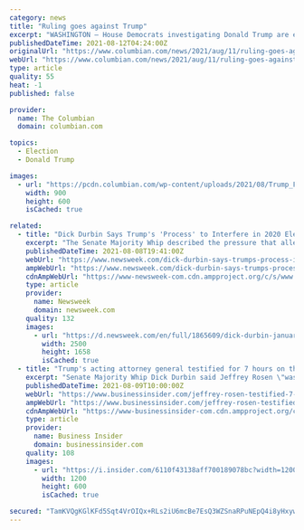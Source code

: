 ```yaml
---
category: news
title: "Ruling goes against Trump"
excerpt: "WASHINGTON — House Democrats investigating Donald Trump are entitled to some of the former president’s financial records, a federal judge ruled Wednesday."
publishedDateTime: 2021-08-12T04:24:00Z
originalUrl: "https://www.columbian.com/news/2021/aug/11/ruling-goes-against-trump/"
webUrl: "https://www.columbian.com/news/2021/aug/11/ruling-goes-against-trump/"
type: article
quality: 55
heat: -1
published: false

provider:
  name: The Columbian
  domain: columbian.com

topics:
  - Election
  - Donald Trump

images:
  - url: "https://pcdn.columbian.com/wp-content/uploads/2021/08/Trump_Financial_Records_86507.jpg-5702b.jpg"
    width: 900
    height: 600
    isCached: true

related:
  - title: "Dick Durbin Says Trump's 'Process' to Interfere in 2020 Election 'Leading Up' to a Coup"
    excerpt: "The Senate Majority Whip described the pressure that allegedly Trump placed on ex-acting AG Jeffrey Rosen \"very real\" and \"very specific.\""
    publishedDateTime: 2021-08-08T19:41:00Z
    webUrl: "https://www.newsweek.com/dick-durbin-says-trumps-process-interfere-2020-election-leading-coup-1617313"
    ampWebUrl: "https://www.newsweek.com/dick-durbin-says-trumps-process-interfere-2020-election-leading-coup-1617313?amp=1"
    cdnAmpWebUrl: "https://www-newsweek-com.cdn.ampproject.org/c/s/www.newsweek.com/dick-durbin-says-trumps-process-interfere-2020-election-leading-coup-1617313?amp=1"
    type: article
    provider:
      name: Newsweek
      domain: newsweek.com
    quality: 132
    images:
      - url: "https://d.newsweek.com/en/full/1865609/dick-durbin-january-6-insurrection-trump-coup.jpg"
        width: 2500
        height: 1658
        isCached: true
  - title: "Trump's acting attorney general testified for 7 hours on the former president's efforts to overturn the election, Sen. Dick Durbin says"
    excerpt: "Senate Majority Whip Dick Durbin said Jeffrey Rosen \"was very open\" and \"told us a lot\" in his testimony."
    publishedDateTime: 2021-08-09T10:00:00Z
    webUrl: "https://www.businessinsider.com/jeffrey-rosen-testified-7-hours-trump-overturn-election-efforts-durbin-2021-8"
    ampWebUrl: "https://www.businessinsider.com/jeffrey-rosen-testified-7-hours-trump-overturn-election-efforts-durbin-2021-8?amp"
    cdnAmpWebUrl: "https://www-businessinsider-com.cdn.ampproject.org/c/s/www.businessinsider.com/jeffrey-rosen-testified-7-hours-trump-overturn-election-efforts-durbin-2021-8?amp"
    type: article
    provider:
      name: Business Insider
      domain: businessinsider.com
    quality: 108
    images:
      - url: "https://i.insider.com/6110f43138aff700189078bc?width=1200&format=jpeg"
        width: 1200
        height: 600
        isCached: true

secured: "TamKVQgKGlKFd5Sqt4VrOIQx+RLs2iU6mcBe7EsQ3WZSnaRPuNEpQ4i8yHxyw5FppVaJIltmBXQTtPb/tyCzlObf7P8p+smy7U5ECV7gtED1OMl+aHBbSPl2IrMLQJSh05VI8ZyigXs+ju7FBDqtwkOw/pCY83KCeG5AYk/uTNuh2iTBj+gpdIuZXCSN2Vib5v2EzLbK2hdIWQZpwof2nBKLj603fMmlGxFTXYK5VaZbsPk6eG1u/0NxIGmdzNgClqkW+7MvXcplaOHIWTTzo0PjPXOwaUljoWrWK9v1huXYNo30tRDbLY6RVj1aMaIK2VZzlcSMmfkiBZqD/dMXeKz2Hh9wCyAMTXc/xoZCqtU=;Qus40MvEeCWGSwD7jxBSYQ=="
---
```


